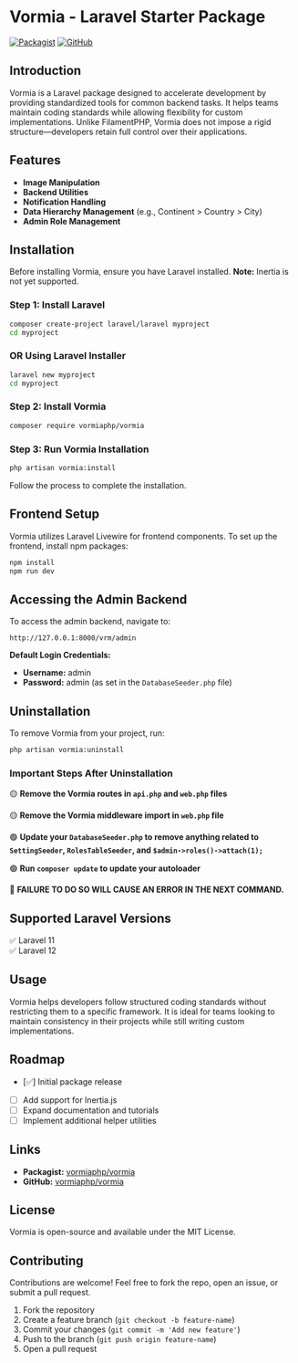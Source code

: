 # Vormia - Laravel Starter Package

[![Packagist](https://img.shields.io/packagist/v/vormiaphp/vormia.svg)](https://packagist.org/packages/vormiaphp/vormia)
[![GitHub](https://img.shields.io/github/stars/vormiaphp/vormia.svg)](https://github.com/vormiaphp/vormia)

## Introduction

Vormia is a Laravel package designed to accelerate development by providing standardized tools for common backend tasks. It helps teams maintain coding standards while allowing flexibility for custom implementations. Unlike FilamentPHP, Vormia does not impose a rigid structure—developers retain full control over their applications.

## Features

- **Image Manipulation**
- **Backend Utilities**
- **Notification Handling**
- **Data Hierarchy Management** (e.g., Continent > Country > City)
- **Admin Role Management**

## Installation

Before installing Vormia, ensure you have Laravel installed. **Note:** Inertia is not yet supported.

### Step 1: Install Laravel

```sh
composer create-project laravel/laravel myproject
cd myproject
```

### OR Using Laravel Installer

```sh
laravel new myproject
cd myproject
```

### Step 2: Install Vormia

```sh
composer require vormiaphp/vormia
```

### Step 3: Run Vormia Installation

```sh
php artisan vormia:install
```
Follow the process to complete the installation.

## Frontend Setup

Vormia utilizes Laravel Livewire for frontend components. To set up the frontend, install npm packages:

```sh
npm install
npm run dev
```

## Accessing the Admin Backend

To access the admin backend, navigate to:

```
http://127.0.0.1:8000/vrm/admin
```

**Default Login Credentials:**
- **Username:** admin
- **Password:** admin (as set in the `DatabaseSeeder.php` file)

## Uninstallation

To remove Vormia from your project, run:

```sh
php artisan vormia:uninstall
```

### Important Steps After Uninstallation

🟡 **Remove the Vormia routes in `api.php` and `web.php` files**

🟡 **Remove the Vormia middleware import in `web.php` file**

🟢 **Update your `DatabaseSeeder.php` to remove anything related to `SettingSeeder`, `RolesTableSeeder`, and `$admin->roles()->attach(1);`**

🟢 **Run `composer update` to update your autoloader**

🔴 **FAILURE TO DO SO WILL CAUSE AN ERROR IN THE NEXT COMMAND.**

## Supported Laravel Versions

✅ Laravel 11  
✅ Laravel 12

## Usage

Vormia helps developers follow structured coding standards without restricting them to a specific framework. It is ideal for teams looking to maintain consistency in their projects while still writing custom implementations.

## Roadmap

- [✅] Initial package release
- [ ] Add support for Inertia.js
- [ ] Expand documentation and tutorials
- [ ] Implement additional helper utilities

## Links

- **Packagist:** [vormiaphp/vormia](https://packagist.org/packages/vormiaphp/vormia)
- **GitHub:** [vormiaphp/vormia](https://github.com/vormiaphp/vormia)

## License

Vormia is open-source and available under the MIT License.

## Contributing

Contributions are welcome! Feel free to fork the repo, open an issue, or submit a pull request.

1. Fork the repository
2. Create a feature branch (`git checkout -b feature-name`)
3. Commit your changes (`git commit -m 'Add new feature'`)
4. Push to the branch (`git push origin feature-name`)
5. Open a pull request
